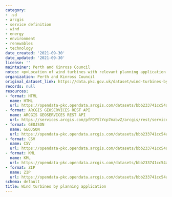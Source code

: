 ```yaml
---
category:
- .sd
- arcgis
- service definition
- wind
- energy
- environment
- renewables
- technology
date_created: '2021-09-30'
date_updated: '2021-09-30'
license: ''
maintainer: Perth and Kinross Council
notes: <p>Location of wind turbines with relevant planning application information.</p>
organization: Perth and Kinross Council
original_dataset_link: https://data.pkc.gov.uk/dataset/wind-turbines-by-planning-application
records: null
resources:
- format: HTML
  name: HTML
  url: https://opendata-pkc.opendata.arcgis.com/datasets/bbb233741cc54ad9bf545ac30cf908f6_0
- format: ARCGIS GEOSERVICES REST API
  name: ARCGIS GEOSERVICES REST API
  url: https://services.arcgis.com/pfFDYSlYcp7mabvZ/arcgis/rest/services/Wind_turbines_by_planning_application/FeatureServer/0
- format: GEOJSON
  name: GEOJSON
  url: https://opendata-pkc.opendata.arcgis.com/datasets/bbb233741cc54ad9bf545ac30cf908f6_0.geojson?outSR=%7B%22latestWkid%22%3A27700%2C%22wkid%22%3A27700%7D
- format: CSV
  name: CSV
  url: https://opendata-pkc.opendata.arcgis.com/datasets/bbb233741cc54ad9bf545ac30cf908f6_0.csv?outSR=%7B%22latestWkid%22%3A27700%2C%22wkid%22%3A27700%7D
- format: KML
  name: KML
  url: https://opendata-pkc.opendata.arcgis.com/datasets/bbb233741cc54ad9bf545ac30cf908f6_0.kml?outSR=%7B%22latestWkid%22%3A27700%2C%22wkid%22%3A27700%7D
- format: ZIP
  name: ZIP
  url: https://opendata-pkc.opendata.arcgis.com/datasets/bbb233741cc54ad9bf545ac30cf908f6_0.zip?outSR=%7B%22latestWkid%22%3A27700%2C%22wkid%22%3A27700%7D
schema: default
title: Wind turbines by planning application
---
```

